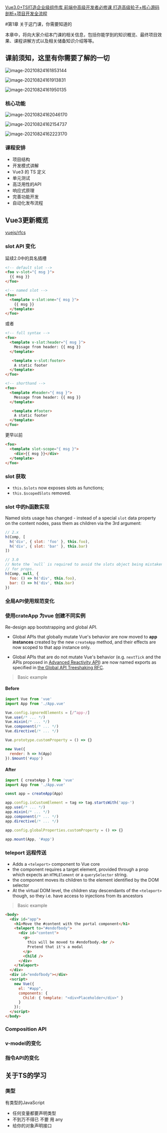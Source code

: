 [Vue3.0+TS打造企业级组件库 前端中高级开发者必修课 打造高级轮子+核心源码剖析+项目开发全流程](https://coding.imooc.com/class/chapter/466.html#Anchor)

#第1章 关于这门课，你需要知道的 

本章中，将向大家介绍本门课的相关信息，包括你能学到的知识概览、最终项目效果、课程讲解方式以及相关储备知识介绍等等。

## 课前须知，这里有你需要了解的一切 

![image-20210824161853144](https://gitee.com/sheep101/typora-img-save/raw/master/img/image-20210824161853144.png)

![image-20210824161913831](https://gitee.com/sheep101/typora-img-save/raw/master/img/image-20210824161913831.png)

![image-20210824161950135](https://gitee.com/sheep101/typora-img-save/raw/master/img/image-20210824161950135.png)

### 核心功能

![image-20210824162046170](https://gitee.com/sheep101/typora-img-save/raw/master/img/image-20210824162046170.png)

![image-20210824162154737](https://gitee.com/sheep101/typora-img-save/raw/master/img/image-20210824162154737.png)

![image-20210824162223170](https://gitee.com/sheep101/typora-img-save/raw/master/img/image-20210824162223170.png)

### 课程安排

- 项目结构
- 开发模式讲解
- Vue3 的 TS 定义
- 单元测试
- 高泛用性的API
- 响应式原理
- 完善功能开发
- 自动化发布流程

## Vue3更新概览 

[vuejs/rfcs](https://github.com/vuejs/rfcs)

### slot API 变化

延续2.0中的具名插槽

```html
<!-- default slot -->
<foo v-slot="{ msg }">
  {{ msg }}
</foo>

<!-- named slot -->
<foo>
  <template v-slot:one="{ msg }">
    {{ msg }}
  </template>
</foo>

```

或者

``` html
<!-- full syntax -->
<foo>
  <template v-slot:header="{ msg }">
    Message from header: {{ msg }}
  </template>

   <template v-slot:footer>
    A static footer
  </template>
</foo>

<!-- shorthand -->
<foo>
  <template #header="{ msg }">
    Message from header: {{ msg }}
  </template>

   <template #footer>
    A static footer
  </template>
</foo>
```

更早以前

``` html
<foo>
  <template slot-scope="{ msg }">
    <div>{{ msg }}</div>
  </template>
</foo>
```

### slot 获取


  - `this.$slots` now exposes slots as functions;
  - `this.$scopedSlots` removed.

### slot 中的h函数实现

Named slots usage has changed - instead of a special `slot` data property on the content nodes, pass them as children via the 3rd argument:

``` js
// 2.x
h(Comp, [
  h('div', { slot: 'foo' }, this.foo),
  h('div', { slot: 'bar' }, this.bar)
])

// 3.0
// Note the `null` is required to avoid the slots object being mistaken
// for props.
h(Comp, null, {
  foo: () => h('div', this.foo),
  bar: () => h('div', this.bar)
})
```

### 全局API使用规范变化

### 使用crateApp 为vue 创建不同实例

Re-design app bootstrapping and global API.

- Global APIs that globally mutate Vue's behavior are now moved to **app instances** created by the new `createApp` method, and their effects are now scoped to that app instance only.

- Global APIs that are do not mutate Vue's behavior (e.g. `nextTick` and the APIs proposed in [Advanced Reactivity API](https://github.com/vuejs/rfcs/pull/22)) are now named exports as specified in [the Global API Treeshaking RFC](https://github.com/vuejs/rfcs/blob/master/active-rfcs/0004-global-api-treeshaking.md).

> Basic example

#### Before

``` js
import Vue from 'vue'
import App from './App.vue'

Vue.config.ignoredElements = [/^app-/]
Vue.use(/* ... */)
Vue.mixin(/* ... */)
Vue.component(/* ... */)
Vue.directive(/* ... */)

Vue.prototype.customProperty = () => {}

new Vue({
  render: h => h(App)
}).$mount('#app')
```

#### After

``` js
import { createApp } from 'vue'
import App from './App.vue'

const app = createApp(App)

app.config.isCustomElement = tag => tag.startsWith('app-')
app.use(/* ... */)
app.mixin(/* ... */)
app.component(/* ... */)
app.directive(/* ... */)

app.config.globalProperties.customProperty = () => {}

app.mount(App, '#app')
```

### teleport 远程传送

- Adds a `<teleport>` component to Vue core
- the component requires a target element, provided through a prop which expects an `HTMLElement` or a `querySelector` string.
- the component moves its children to the element identified by the DOM selector
- At the virtual DOM level, the children stay descendants of the `<teleport>` though, so they i.e. have access to injections from its ancestors

> Basic example

```html
<body>
  <div id="app">
    <h1>Move the #content with the portal component</h1>
    <teleport to="#endofbody">
      <div id="content">
        <p>
          this will be moved to #endofbody.<br />
          Pretend that it's a modal
        </p>
        <Child />
      </div>
    </teleport>
  </div>
  <div id="endofbody"></div>
  <script>
    new Vue({
      el: "#app",
      components: {
        Child: { template: "<div>Placeholder</div>" }
      }
    });
  </script>
</body>
```

### Composition API

### v-model的变化

### 指令API的变化

## 关于TS的学习 

### 类型

有类型的JavaScript

- 任何变量都要声明类型
- 不到万不得已 不要 用 any
- 给你的对象声明接口



